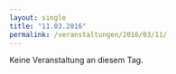 ```yaml
---
layout: single
title: "11.03.2016"
permalink: /veranstaltungen/2016/03/11/
---
```


Keine Veranstaltung an diesem Tag.

